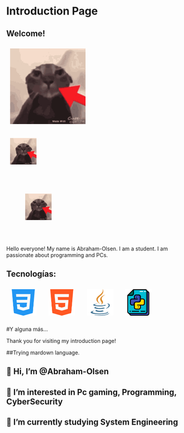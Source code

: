 # Introduction Page

## Welcome!


<img width="200px" 
    height="200px" 
    style="margin: 10px"
    src="assets/thiscat.gif"> &nbsp;

<img width="70px" 
    height="70px" 
    style="margin: 10px"
    src="assets/thiscat.gif"> &nbsp;
    
 <img width="70px" 
    height="70px" 
    style="margin: 50px 50px"
    src="assets/thiscat.gif"> &nbsp;
    
Hello everyone! My name is Abraham-Olsen. I am a student. I am passionate about programming and PCs.


## Tecnologías:
<img width="70px" 
    height="70px" 
    style="margin: 10px"
    src="assets/css-3.png"> &nbsp;
<img width="70px" 
    height="70px" 
    style="margin: 10px"
    src="assets/html-5.png"> &nbsp;
 <img width="70px" 
    height="70px" 
    style="margin: 10px"
    src="assets/java.png"> &nbsp;
 <img width="70px" 
    height="70px" 
    style="margin: 10px"
    src="assets/python.png"> &nbsp;

#Y alguna más...



Thank you for visiting my introduction page!

##Trying mardown language.

## 👋 Hi, I’m @Abraham-Olsen
## 👀 I’m interested in Pc gaming, Programming, CyberSecurity 
## 🌱 I’m currently studying System Engineering


<!---
Abraham-Olsen/Abraham-Olsen is a ✨ special ✨ repository because its `README.md` (this file) appears on your GitHub profile.
You can click the Preview link to take a look at your changes.
--->
